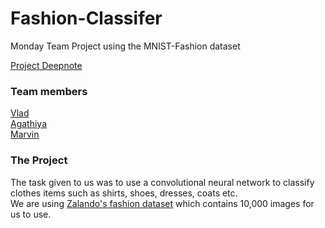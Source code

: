 # Fashion-Classifer
Monday Team Project using the MNIST-Fashion dataset

[Project Deepnote](https://deepnote.com/project/Adidas-Twz26VGSTv6-3JgOJHonsw/%2FHome%20Notebook.ipynb)

### Team members
[Vlad](https://github.com/VladimirGas)<br>
[Agathiya](https://github.com/AgathiyaRaja)<br>
[Marvin](https://github.com/M-C-AD)<br>

### The Project

The task given to us was to use a convolutional neural network to classify clothes items such as shirts, shoes, dresses, coats etc.<br>
We are using [Zalando's fashion dataset](https://github.com/zalandoresearch/fashion-mnist) which contains 10,000 images for us to use.
